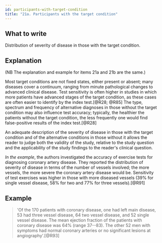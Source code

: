 ```yaml
---
id: participants-with-target-condition
title: "21a. Participants with the target condition"
---
```

## What to write

Distribution of severity of disease in those with the target condition.

## Explanation

(NB The explanation and example for items 21a and 21b are the same.)

Most target conditions are not fixed states, either
present or absent; many diseases cover a continuum, ranging from minute
pathological changes to advanced clinical disease. Test sensitivity is
often higher in studies in which more patients have advanced stages of
the target condition, as these cases are often easier to identify by the
index test.[@R28; @R85] The type, spectrum and frequency of alternative
diagnoses in those without the target condition may also influence test
accuracy; typically, the healthier the patients without the target
condition, the less frequently one would find false-positive results of
the index test.[@R28]

An adequate description of the severity of disease in those with the
target condition and of the alternative conditions in those without it
allows the reader to judge both the validity of the study, relative to
the study question and the applicability of the study findings to the
reader\'s clinical question.

*In the example*, the authors investigated the accuracy of exercise
tests for diagnosing coronary artery disease. They reported the
distribution of severity of disease in terms of the number of vessels
involved; the more vessels, the more severe the coronary artery disease
would be. Sensitivity of test exercises was higher in those with more
diseased vessels (39% for single vessel disease, 58% for two and 77% for
three vessels).[@R91]

## Example

> 'Of the 170 patients with coronary disease, one had left
main disease, 53 had three vessel disease, 64 two vessel disease, and 52
single vessel disease. The mean ejection fraction of the patients with
coronary disease was 64% (range 37--83). The other 52 men with symptoms
had normal coronary arteries or no significant lesions at
angiography'.[@R93]
